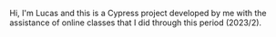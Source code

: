 Hi, I'm Lucas and this is a Cypress project developed by me with the assistance of online classes that I did through this period (2023/2).
